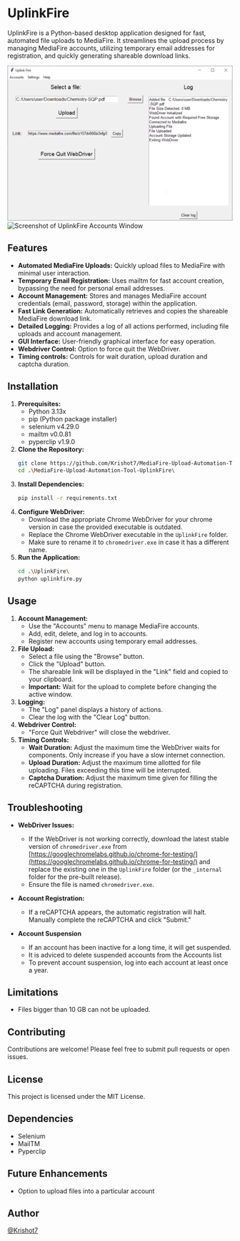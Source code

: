 # UplinkFire

UplinkFire is a Python-based desktop application designed for fast, automated file uploads to MediaFire. It streamlines the upload process by managing MediaFire accounts, utilizing temporary email addresses for registration, and quickly generating shareable download links.

![Screenshot of UplinkFire Main Window](screenshots/main_menu.png)
![Screenshot of UplinkFire Accounts Window](path/to/accounts_accounts_menu.png)

## Features

* **Automated MediaFire Uploads:** Quickly upload files to MediaFire with minimal user interaction.
* **Temporary Email Registration:** Uses mailtm for fast account creation, bypassing the need for personal email addresses.
* **Account Management:** Stores and manages MediaFire account credentials (email, password, storage) within the application.
* **Fast Link Generation:** Automatically retrieves and copies the shareable MediaFire download link.
* **Detailed Logging:** Provides a log of all actions performed, including file uploads and account management.
* **GUI Interface:** User-friendly graphical interface for easy operation.
* **Webdriver Control:** Option to force quit the WebDriver.
* **Timing controls:** Controls for wait duration, upload duration and captcha duration.

## Installation

1.  **Prerequisites:**
    * Python 3.13x
    * pip (Python package installer)
    * selenium  v4.29.0
    * mailtm  v0.0.81
    * pyperclip  v1.9.0
2.  **Clone the Repository:**
    ```bash
    git clone https://github.com/Krishot7/MediaFire-Upload-Automation-Tool-UplinkFire.git
    cd .\MediaFire-Upload-Automation-Tool-UplinkFire\
    ```
3.  **Install Dependencies:**
    ```bash
    pip install -r requirements.txt
    ```
4.  **Configure WebDriver:**
    * Download the appropriate Chrome WebDriver for your chrome version in case the provided executable is outdated.
    * Replace the Chrome WebDriver executable in the `UplinkFire` folder.
    * Make sure to rename it to `chromedriver.exe` in case it has a different name.
5.  **Run the Application:**
    ```bash
    cd .\UplinkFire\
    python uplinkfire.py
    ```

## Usage

1.  **Account Management:**
    * Use the "Accounts" menu to manage MediaFire accounts.
    * Add, edit, delete, and log in to accounts.
    * Register new accounts using temporary email addresses.
2.  **File Upload:**
    * Select a file using the "Browse" button.
    * Click the "Upload" button.
    * The shareable link will be displayed in the "Link" field and copied to your clipboard.
    * **Important:** Wait for the upload to complete before changing the active window.
3.  **Logging:**
    * The "Log" panel displays a history of actions.
    * Clear the log with the "Clear Log" button.
4.  **Webdriver Control:**
    * "Force Quit Webdriver" will close the webdriver.
5.  **Timing Controls:**
    * **Wait Duration:** Adjust the maximum time the WebDriver waits for components. Only increase if you have a slow internet connection.
    * **Upload Duration:** Adjust the maximum time allotted for file uploading. Files exceeding this time will be interrupted.
    * **Captcha Duration:** Adjust the maximum time given for filling the reCAPTCHA during registration.

## Troubleshooting

* **WebDriver Issues:**
    * If the WebDriver is not working correctly, download the latest stable version of `chromedriver.exe` from [https://googlechromelabs.github.io/chrome-for-testing/](https://googlechromelabs.github.io/chrome-for-testing/) and replace the existing one in the `UplinkFire` folder (or the `_internal` folder for the pre-built release).
    * Ensure the file is named `chromedriver.exe`.
* **Account Registration:**
    * If a reCAPTCHA appears, the automatic registration will halt. Manually complete the reCAPTCHA and click "Submit."
    
* **Account Suspension**
  * If an account has been inactive for a long time, it will get suspended.
  * It is adviced to delete suspended accounts from the Accounts list
  * To prevent account suspension, log into each account at least once a year.

## Limitations

* Files bigger than 10 GB can not be uploaded.

## Contributing

Contributions are welcome! Please feel free to submit pull requests or open issues.

## License

This project is licensed under the MIT License.

## Dependencies

* Selenium
* MailTM
* Pyperclip

## Future Enhancements

* Option to upload files into a particular account

## Author

[@Krishot7](https://github.com/Krishot7)
